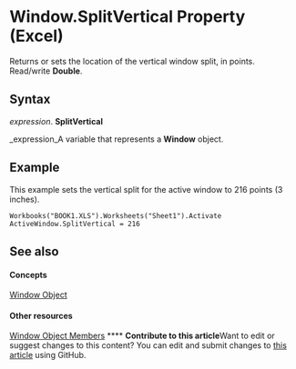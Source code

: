 
# Window.SplitVertical Property (Excel)

Returns or sets the location of the vertical window split, in points. Read/write  **Double**.


## Syntax

 _expression_. **SplitVertical**

 _expression_A variable that represents a  **Window** object.


## Example

This example sets the vertical split for the active window to 216 points (3 inches).


```
Workbooks("BOOK1.XLS").Worksheets("Sheet1").Activate 
ActiveWindow.SplitVertical = 216
```


## See also


#### Concepts


 [Window Object](8591b1ad-76f8-14e2-9120-406b65093f5a.md)
#### Other resources


 [Window Object Members](f11db427-24a4-041c-2fd5-03ce73ae6c16.md)
****   **Contribute to this article**Want to edit or suggest changes to this content? You can edit and submit changes to  [this article](https://github.com/jhershey00/VBA_Excel_Test/OpenXMLCon/articles/2e683391-b5c3-0d4d-94a3-0afe82e3965a.md) using GitHub.

